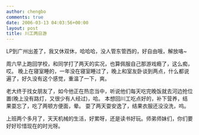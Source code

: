 ```yaml
---
author: chengbo
comments: true
date: 2006-03-13 04:03:56+00:00
layout: post
title: 川工两日游
---
```


LP到广州出差了，我又休双休，哈哈哈，没人管东管西的，好自由哦，解放咯~ 

周六早上跑回学校，和同学打了两天的实况，也算佩服自己那游戏瘾了，这么痴，哎。 晚上在寝室睡的，一年没在寝室睡过了，晚上和室友卧谈到两点，什么都说遍了，好久没有这个感觉，重温了一下，爽。 

老大终于找女朋友了，如今他正在热恋当中，听说他们每天吃完晚饭就去河边抢位置(晚上没有路灯，又很少有人经过)，哈。 本想回川工吃点好的，补下营养，结果耍忘了，吃了两顿方便面，晕。 耍了两天耍安逸了，结果衣服还没没洗，呜。 

上班两个多月了，天天机械的生活，好累呀，还是读书好玩。师弟师妹们，你们要好好珍惜现在的时光呀。
